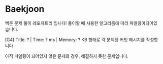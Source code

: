 # Baekjoon
백준 문제 풀이 레포지트리 입니다!
풀이할 때 사용한 알고리즘에 따라 파일링이되어있습니다.

[G4] Title: ? | Time: ? ms | Memory: ? KB
형태로 각 문제당 커밋 메시지를 작성합니다


아직 파일링이 되어있지 않은 문제의 경우, 해결하지 못한 문제입니다.
